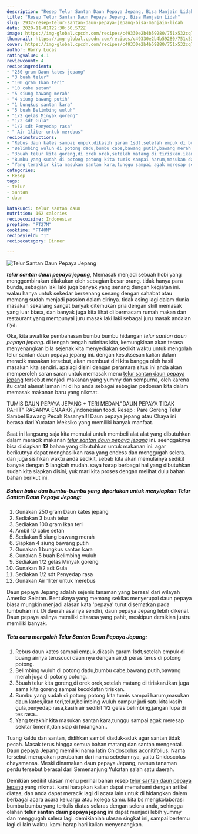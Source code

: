 ```yaml
---
description: "Resep Telur Santan Daun Pepaya Jepang, Bisa Manjain Lidah"
title: "Resep Telur Santan Daun Pepaya Jepang, Bisa Manjain Lidah"
slug: 2932-resep-telur-santan-daun-pepaya-jepang-bisa-manjain-lidah
date: 2020-11-01T22:30:50.572Z
image: https://img-global.cpcdn.com/recipes/c49330e2b4b59280/751x532cq70/telur-santan-daun-pepaya-jepang-foto-resep-utama.jpg
thumbnail: https://img-global.cpcdn.com/recipes/c49330e2b4b59280/751x532cq70/telur-santan-daun-pepaya-jepang-foto-resep-utama.jpg
cover: https://img-global.cpcdn.com/recipes/c49330e2b4b59280/751x532cq70/telur-santan-daun-pepaya-jepang-foto-resep-utama.jpg
author: Harry Lucas
ratingvalue: 4.1
reviewcount: 4
recipeingredient:
- "250 gram Daun kates jepang"
- "3 buah telur"
- "100 gram Ikan teri"
- "10 cabe setan"
- "5 siung bawang merah"
- "4 siung bawang putih"
- "1 bungkus santan kara"
- "5 buah Belimbing wuluh"
- "1/2 gelas Minyak goreng"
- "1/2 sdt Gula"
- "1/2 sdt Penyedap rasa"
- " Air 1liter untuk merebus"
recipeinstructions:
- "Rebus daun kates sampai empuk,dikasih garam 1sdt,setelah empuk di buang airnya teruscuci daun nya dengan air,di peras terus di potong potong."
- "Belimbing wuluh di potong dadu,bumbu cabe,bawang putih,bawang merah juga di potong potong.."
- "3buah telur kita goreng,di orek orek,setelah matang di tiriskan.ikan juga sama kita goreng sampai kecoklatan tiriskan."
- "Bumbu yang sudah di potong potong kita tumis sampai harum,masukan daun kates,ikan teri,telur,belimbing wuluh campur jadi satu kita kasih gula,penyedap rasa,kasih air sedikit 1/2 gelas belimbing,jangan lupa di tes rasa.."
- "Yang terakhir kita masukan santan kara,tunggu sampai agak meresap sekitar 5menit,dan siap di hidangkan.."
categories:
- Resep
tags:
- telur
- santan
- daun

katakunci: telur santan daun 
nutrition: 162 calories
recipecuisine: Indonesian
preptime: "PT27M"
cooktime: "PT40M"
recipeyield: "1"
recipecategory: Dinner

---
```



![Telur Santan Daun Pepaya Jepang](https://img-global.cpcdn.com/recipes/c49330e2b4b59280/751x532cq70/telur-santan-daun-pepaya-jepang-foto-resep-utama.jpg)

<b><i>telur santan daun pepaya jepang</i></b>, Memasak menjadi sebuah hobi yang menggembirakan dilakukan oleh sebagian besar orang. tidak hanya para bunda, sebagian laki laki juga banyak yang senang dengan kegiatan ini. walau hanya untuk sekedar bersenang senang dengan sahabat atau memang sudah menjadi passion dalam dirinya. tidak asing lagi dalam dunia masakan sekarang sangat banyak ditemukan pria dengan skill memasak yang luar biasa, dan banyak juga kita lihat di bermacam rumah makan dan restaurant yang mempunyai juru masak laki laki sebagai juru masak andalan nya.

Oke, kita awali ke pembahasan bumbu bumbu hidangan <i>telur santan daun pepaya jepang</i>. di tengah tengah rutinitas kita, kemungkinan akan terasa menyenangkan bila sejenak kita menyediakan sedikit waktu untuk mengolah telur santan daun pepaya jepang ini. dengan kesuksesan kalian dalam meracik masakan tersebut, akan membuat diri kita bangga oleh hasil masakan kita sendiri. apalagi disini dengan perantara situs ini anda akan memperoleh saran saran untuk memasak menu <u>telur santan daun pepaya jepang</u> tersebut menjadi makanan yang yummy dan sempurna, oleh karena itu catat alamat laman ini di hp anda sebagai sebagian pedoman kita dalam memasak makanan baru yang nikmat.

TUMIS DAUN PEPAYA JEPANG + TERI MEDAN.&#34;DAUN PEPAYA TIDAK PAHIT&#34; RASANYA ENAAKK /indonesian food. Resep : Pare Goreng Telur Sambel Bawang Pecah Rasanya!!! Daun pepaya jepang atau Chaya ini berasa dari Yucatan Meksiko yang memiliki banyak manfaat.


Saat ini langsung saja kita memulai untuk membeli alat alat yang dibutuhkan dalam meracik makanan <u><i>telur santan daun pepaya jepang</i></u> ini. seenggaknya bisa disiapkan <b>12</b> bahan yang dibutuhkan untuk makanan ini. agar berikutnya dapat menghasilkan rasa yang endess dan menggugah selera. dan juga sisihkan waktu anda sedikit, sebab kita akan memulainya sedikit banyak dengan <b>5</b> langkah mudah. saya harap berbagai hal yang dibutuhkan sudah kita siapkan disini, yuk mari kita proses dengan melihat dulu bahan bahan berikut ini.

<!--inarticleads1-->

##### Bahan baku dan bumbu-bumbu yang diperlukan untuk menyiapkan Telur Santan Daun Pepaya Jepang:

1. Gunakan 250 gram Daun kates jepang
1. Sediakan 3 buah telur
1. Sediakan 100 gram Ikan teri
1. Ambil 10 cabe setan
1. Sediakan 5 siung bawang merah
1. Siapkan 4 siung bawang putih
1. Gunakan 1 bungkus santan kara
1. Gunakan 5 buah Belimbing wuluh
1. Sediakan 1/2 gelas Minyak goreng
1. Gunakan 1/2 sdt Gula
1. Sediakan 1/2 sdt Penyedap rasa
1. Gunakan  Air 1liter untuk merebus


Daun pepaya Jepang adalah sejenis tanaman yang berasal dari wilayah Amerika Selatan. Bentuknya yang memang sekilas menyerupai daun pepaya biasa mungkin menjadi alasan kata &#39;pepaya&#39; turut disematkan pada tumbuhan ini. Di daerah asalnya sendiri, daun pepaya Jepang lebih dikenal. Daun pepaya aslinya memiliki citarasa yang pahit, meskipun demikian justru memiliki banyak. 

<!--inarticleads2-->

##### Tata cara mengolah Telur Santan Daun Pepaya Jepang:

1. Rebus daun kates sampai empuk,dikasih garam 1sdt,setelah empuk di buang airnya teruscuci daun nya dengan air,di peras terus di potong potong.
1. Belimbing wuluh di potong dadu,bumbu cabe,bawang putih,bawang merah juga di potong potong..
1. 3buah telur kita goreng,di orek orek,setelah matang di tiriskan.ikan juga sama kita goreng sampai kecoklatan tiriskan.
1. Bumbu yang sudah di potong potong kita tumis sampai harum,masukan daun kates,ikan teri,telur,belimbing wuluh campur jadi satu kita kasih gula,penyedap rasa,kasih air sedikit 1/2 gelas belimbing,jangan lupa di tes rasa..
1. Yang terakhir kita masukan santan kara,tunggu sampai agak meresap sekitar 5menit,dan siap di hidangkan..


Tuang kaldu dan santan, didihkan sambil diaduk-aduk agar santan tidak pecah. Masak terus hingga semua bahan matang dan santan mengental. Daun pepaya Jepang memiliki nama latin Cnidoscolus aconitifolius. Nama tersebut merupakan perubahan dari nama sebelumnya, yaitu Cnidoscolus chayamansa. Meski dinamakan daun pepaya Jepang, namun tanaman perdu tersebut berasal dari Semenanjung Yukatan salah satu daerah. 

Demikian sedikit ulasan menu perihal bahan resep <u>telur santan daun pepaya jepang</u> yang nikmat. kami harapkan kalian dapat memahami dengan artikel diatas, dan anda dapat meracik lagi di acara lain untuk di hidangkan dalam berbagai acara acara keluarga atau kolega kamu. kita bs mengkolaborasi bumbu bumbu yang tertulis diatas selaras dengan selera anda, sehingga olahan <b>telur santan daun pepaya jepang</b> ini dapat menjadi lebih yummy dan menggugah selera lagi. demikianlah ulasan singkat ini, sampai bertemu lagi di lain waktu. kami harap hari kalian menyenangkan.
